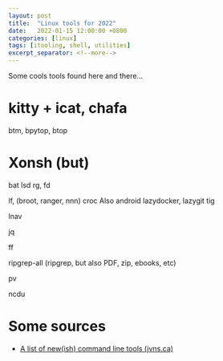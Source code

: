 ```yaml
---
layout: post
title:  "Linux tools for 2022"
date:   2022-01-15 12:00:00 +0800
categories: [linux]
tags: [itooling, shell, utilities]
excerpt_separator: <!--more-->
---
```


Some cools tools found here and there...

<!--more-->

# kitty + icat, chafa

btm, bpytop, btop

# Xonsh (but)

bat
lsd
rg, fd

lf, (broot, ranger, nnn)
croc Also android
lazydocker, lazygit
tig

lnav

jq

ff

ripgrep-all (ripgrep, but also PDF, zip, ebooks, etc)

pv

ncdu

# Some sources

* [A list of new(ish) command line tools (jvns.ca)](https://jvns.ca/blog/2022/04/12/a-list-of-new-ish--command-line-tools/)

<!--

https://news.ycombinator.com/item?id=31009313

linear-gradient(180deg, #e3e1e0, rgba(227, 225, 224, 0))

background-image: linear-gradient(rgb(227, 225, 224), rgba(227, 225, 224, 0));
box-sizing: border-box;
color: rgb(71, 48, 48);
font-family: -apple-system, "Segoe UI", Roboto, "Helvetica Neue", Arial, "Noto Sans", "Liberation Sans", sans-serif, "Apple Color Emoji", "Segoe UI Emoji", "Segoe UI Symbol", "Noto Color Emoji";
font-size: 24px;
font-weight: 400;
line-height: 24px;
margin-bottom: 0px;
margin-left: 0px;
margin-right: 0px;
margin-top: 0px;
overflow-wrap: break-word;
padding-bottom: 24px;
padding-left: 24px;
padding-right: 24px;
padding-top: 0px;
text-align: start

-->
